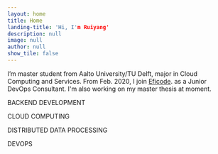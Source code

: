 ```yaml
---
layout: home
title: Home
landing-title: 'Hi, I'm Ruiyang'
description: null
image: null
author: null
show_tile: false
---
```


I’m master student from Aalto University/TU Delft, major in Cloud Computing and
Services. From Feb. 2020, I join <a href='https://www.eficode.com/'>Eficode</a>. as a Junior DevOps Consultant. I'm also working on my master thesis at moment.
  <div id="typed-strings">
  <p>BACKEND DEVELOPMENT</p>
<p>CLOUD COMPUTING</p>
<p>DISTRIBUTED DATA PROCESSING</p>
<p>DEVOPS</p>
  </div>

